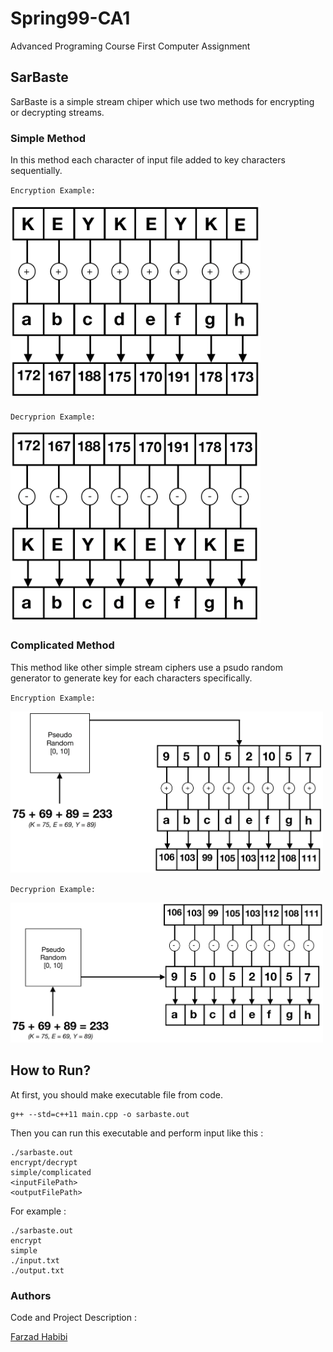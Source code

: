 # Spring99-CA1
Advanced Programing Course First Computer Assignment

## SarBaste

SarBaste is a simple stream chiper which use two methods for encrypting or decrypting streams.

### Simple Method 
In this method each character of input file added to key characters sequentially. 

`Encryption Example:`

<img src="./imgs/fig1-simple.png" width="400px" />


`Decryprion Example:`

<img src="./imgs/fig3-simple-dec.png" width="400px" />


### Complicated Method
This method like other simple stream ciphers use a psudo random generator to generate key for each characters specifically.


`Encryption Example:`

<img src="./imgs/fig2-complicated.png" width="500px" />


`Decryprion Example:`

<img src="./imgs/fig4-complicated-dec.png" width="500px" />


## How to Run?

At first, you should make executable file from code. 

```
g++ --std=c++11 main.cpp -o sarbaste.out
```

Then you can run this executable and perform input like this : 
```
./sarbaste.out
encrypt/decrypt
simple/complicated
<inputFilePath>
<outputFilePath>
```
For example : 
```
./sarbaste.out
encrypt
simple
./input.txt
./output.txt
```

### Authors
Code and Project Description : 


[Farzad Habibi](farzadhabibi.ir)
